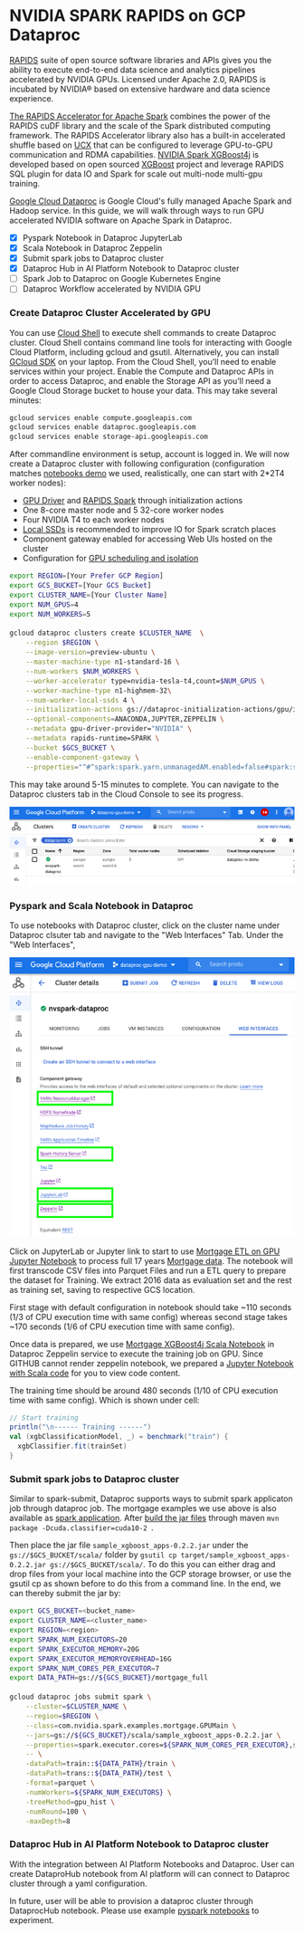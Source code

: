 # NVIDIA SPARK RAPIDS on GCP Dataproc

 [RAPIDS](https://rapids.ai/) suite of open source software libraries and APIs gives you the ability to execute end-to-end data science and analytics pipelines accelerated by NVIDIA GPUs. Licensed under Apache 2.0, RAPIDS is incubated by NVIDIA® based on extensive hardware and data science experience.
 
 [The RAPIDS Accelerator for Apache Spark](https://github.com/NVIDIA/spark-rapids) combines the power of the RAPIDS cuDF library and the scale of the Spark distributed computing framework. The RAPIDS Accelerator library also has a built-in accelerated shuffle based on [UCX](https://github.com/openucx/ucx/) that can be configured to leverage GPU-to-GPU communication and RDMA capabilities. [NVIDIA Spark XGBoost4j](https://github.com/NVIDIA/spark-xgboost) is developed based on open sourced [XGBoost](https://github.com/dmlc/xgboost) project and leverage RAPIDS SQL plugin for data IO and Spark for scale out multi-node multi-gpu training.
 
 [Google Cloud Dataproc](https://cloud.google.com/dataproc) is Google Cloud's fully managed Apache Spark and Hadoop service. In this guide, we will walk through ways to run GPU accelerated NVIDIA software on Apache Spark in Dataproc.
 - [x] Pyspark Notebook in Dataproc JupyterLab
 - [x] Scala Notebook in Dataproc Zeppelin
 - [x] Submit spark jobs to Dataproc cluster
 - [x] Dataproc Hub in AI Platform Notebook to Dataproc cluster 
 - [ ] Spark Job to Dataproc on Google Kubernetes Engine
 - [ ] Dataproc Workflow accelerated by NVIDIA GPU
 
 ### Create Dataproc Cluster Accelerated by GPU
 
 You can use [Cloud Shell](https://cloud.google.com/shell) to execute shell commands to create Dataproc cluster. Cloud Shell contains command line tools for interacting with Google Cloud Platform, including gcloud and gsutil. Alternatively, you can install [GCloud SDK](https://cloud.google.com/sdk/install) on your laptop. From the Cloud Shell, you’ll need to enable services within your project. Enable the Compute and Dataproc APIs in order to access Dataproc, and enable the Storage API as you’ll need a Google Cloud Storage bucket to house your data. This may take several minutes:
 ```bash
gcloud services enable compute.googleapis.com
gcloud services enable dataproc.googleapis.com
gcloud services enable storage-api.googleapis.com
``` 

After commandline environment is setup, account is logged in. We will now create a Dataproc cluster with following configuration (configuration matches [notebooks demo](./notebooks) we used, realistically, one can start with 2*2T4 worker nodes):

- [GPU Driver](https://github.com/GoogleCloudDataproc/initialization-actions/tree/master/gpu) and [RAPIDS Spark](https://github.com/GoogleCloudDataproc/initialization-actions/tree/master/rapids) through initialization actions
- One 8-core master node and 5 32-core worker nodes
- Four NVIDIA T4 to each worker nodes
- [Local SSDs](https://cloud.google.com/dataproc/docs/concepts/compute/dataproc-local-ssds) is recommended to improve IO for Spark scratch places  
- Component gateway enabled for accessing Web UIs hosted on the cluster
- Configuration for [GPU scheduling and isolation](./yarn-gpu.md)

```bash
export REGION=[Your Prefer GCP Region]
export GCS_BUCKET=[Your GCS Bucket]
export CLUSTER_NAME=[Your Cluster Name]
export NUM_GPUS=4
export NUM_WORKERS=5

gcloud dataproc clusters create $CLUSTER_NAME  \
    --region $REGION \
    --image-version=preview-ubuntu \
    --master-machine-type n1-standard-16 \
    --num-workers $NUM_WORKERS \
    --worker-accelerator type=nvidia-tesla-t4,count=$NUM_GPUS \
    --worker-machine-type n1-highmem-32\
    --num-worker-local-ssds 4 \
    --initialization-actions gs://dataproc-initialization-actions/gpu/install_gpu_driver.sh,gs://dataproc-initialization-actions/rapids/rapids.sh \
    --optional-components=ANACONDA,JUPYTER,ZEPPELIN \
    --metadata gpu-driver-provider="NVIDIA" \
    --metadata rapids-runtime=SPARK \
    --bucket $GCS_BUCKET \
    --enable-component-gateway \
    --properties="^#^spark:spark.yarn.unmanagedAM.enabled=false#spark:spark.task.resource.gpu.amount=0.125#spark:spark.executor.cores=8#spark:spark.task.cpus=1#spark:spark.executor.memory=8G"
``` 

This may take around 5-15 minutes to complete. You can navigate to the Dataproc clusters tab in the Cloud Console to see its progress.

![Dataproc Cluster](img/dataproc-cluster.png)

### Pyspark and Scala Notebook in Dataproc

To use notebooks with Dataproc cluster, click on the cluster name under Dataproc clsuter tab and navigate to the "Web Interfaces" Tab. Under the "Web Interfaces",

![Dataproc Web Interfaces](img/dataproc-service.png)

Click on JupyterLab or Jupyter link to start to use [Mortgage ETL on GPU Jupyter Notebook](notebooks/Mortgage-ETL-GPU.ipynb) to process full 17 years [Mortgage data](https://rapidsai.github.io/demos/datasets/mortgage-data). The notebook will first transcode CSV files into Parquet Files and run a ETL query to prepare the dataset for Training. We extract 2016 data as evaluation set and the rest as training set, saving to respective GCS location. 

First stage with default configuration in notebook should take ~110 seconds (1/3 of CPU execution time with same config) whereas second stage takes ~170 seconds (1/6 of CPU execution time with same config).

Once data is prepared, we use [Mortgage XGBoost4j Scala Notebook](notebooks/mortgage-xgboost4j-gpu-scala.zpln) in Dataproc Zeppelin service to execute the training job on GPU. Since GITHUB cannot render zeppelin notebook, we prepared a [Jupyter Notebook with Scala code](notebooks/mortgage-xgboost4j-gpu-scala.ipynb) for you to view code content. 

The training time should be around 480 seconds (1/10 of CPU execution time with same config). Which is shown under cell:
```scala
// Start training
println("\n------ Training ------")
val (xgbClassificationModel, _) = benchmark("train") {
  xgbClassifier.fit(trainSet)
}
```

### Submit spark jobs to Dataproc cluster

Similar to spark-submit, Dataproc supports ways to submit spark applicaton job through dataproc job. The mortgage examples we use above is also available as [spark application](https://github.com/NVIDIA/spark-xgboost-examples/tree/spark-3/examples/apps/scala). After [build the jar files](https://github.com/NVIDIA/spark-xgboost-examples/blob/spark-3/getting-started-guides/building-sample-apps/scala.md) through maven `mvn package -Dcuda.classifier=cuda10-2
`. 

Then place the jar file `sample_xgboost_apps-0.2.2.jar` under the `gs://$GCS_BUCKET/scala/` folder by `gsutil cp target/sample_xgboost_apps-0.2.2.jar gs://$GCS_BUCKET/scala/`. To do this you can either drag and drop files from your local machine into the GCP storage browser, or use the gsutil cp as shown before to do this from a command line. In the end, we can thereby submit the jar by:
```bash
export GCS_BUCKET=<bucket_name>
export CLUSTER_NAME=<cluster_name>
export REGION=<region>
export SPARK_NUM_EXECUTORS=20
export SPARK_EXECUTOR_MEMORY=20G
export SPARK_EXECUTOR_MEMORYOVERHEAD=16G
export SPARK_NUM_CORES_PER_EXECUTOR=7
export DATA_PATH=gs://${GCS_BUCKET}/mortgage_full

gcloud dataproc jobs submit spark \
    --cluster=$CLUSTER_NAME \
    --region=$REGION \
    --class=com.nvidia.spark.examples.mortgage.GPUMain \
    --jars=gs://${GCS_BUCKET}/scala/sample_xgboost_apps-0.2.2.jar \
    --properties=spark.executor.cores=${SPARK_NUM_CORES_PER_EXECUTOR},spark.task.cpus=${SPARK_NUM_CORES_PER_EXECUTOR},spark.executor.memory=${SPARK_EXECUTOR_MEMORY},spark.executor.memoryOverhead=${SPARK_EXECUTOR_MEMORYOVERHEAD},spark.executor.resource.gpu.amount=1,spark.task.resource.gpu.amount=1,spark.rapids.sql.hasNans=false,spark.rapids.sql.batchSizeBytes=512M,spark.rapids.sql.reader.batchSizeBytes=768M,spark.rapids.sql.variableFloatAgg.enabled=true,spark.rapids.memory.gpu.pooling.enabled=false \
    -- \
    -dataPath=train::${DATA_PATH}/train \
    -dataPath=trans::${DATA_PATH}/test \
    -format=parquet \
    -numWorkers=${SPARK_NUM_EXECUTORS} \
    -treeMethod=gpu_hist \
    -numRound=100 \
    -maxDepth=8   
``` 

### Dataproc Hub in AI Platform Notebook to Dataproc cluster 
With the integration between AI Platform Notebooks and Dataproc. User can create DataproHub notebook from AI platform will can connect to Dataproc cluster through a yaml configuration.

In future, user will be able to provision a dataproc cluster through DataprocHub notebook. Please use example [pyspark notebooks](notebooks/Mortgage-ETL-GPU.ipynb) to experiment. 